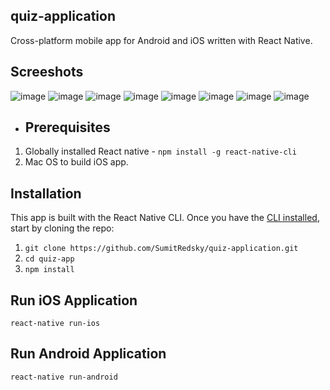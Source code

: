 ## quiz-application
Cross-platform mobile app for Android and iOS written with React Native.

## Screeshots
![image](./src/quiz1.jpeg)
![image](./src/quiz2.jpeg)
![image](./src/quiz3.jpeg)
![image](./src/quiz4.jpeg)
![image](./src/quiz6.jpeg)
![image](./src/quiz7.jpeg)
![image](./src/quiz8.jpeg)
![image](./src/quiz11.jpeg)

* ## Prerequisites
1. Globally installed React native  - `npm install -g react-native-cli`
2. Mac OS to build iOS app.

## Installation
This app is built with the React Native CLI. Once you have the [CLI installed](https://docs.reactnative.org/start/quick-setup), start by cloning the repo:
1. `git clone https://github.com/SumitRedsky/quiz-application.git`
2. `cd quiz-app`
3. `npm install` 



## Run iOS Application
`react-native run-ios` 

## Run Android Application
`react-native run-android`


    

